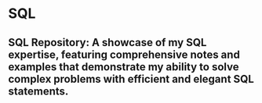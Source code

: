 # SQL
## SQL Repository: A showcase of my SQL expertise, featuring comprehensive notes and examples that demonstrate my ability to solve complex problems with efficient and elegant SQL statements.
